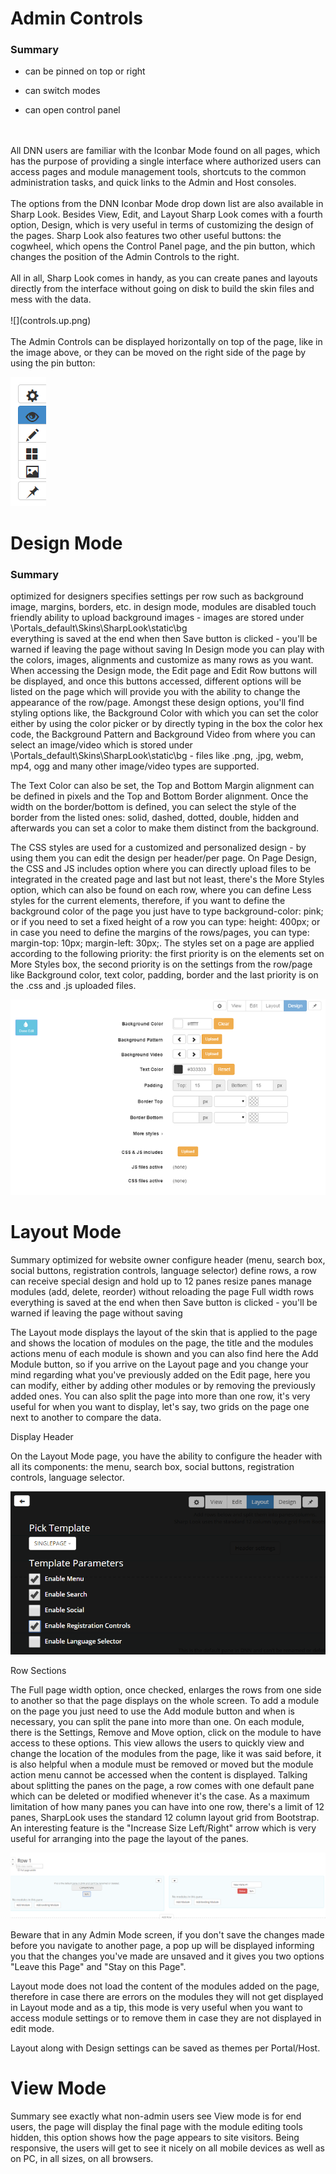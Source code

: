# Admin Controls


### Summary

* can be pinned on top or right

* can switch modes

* can open control panel
<br />
<br />
All DNN users are familiar with the Iconbar Mode found on all pages, which has the purpose of providing a single interface where authorized users can access pages and module management tools, shortcuts to the common administration tasks, and quick links to the Admin and Host consoles. 
<br />
<br />
The options from the DNN Iconbar Mode drop down list are also available in Sharp Look. Besides View, Edit, and Layout Sharp Look comes with a fourth option, Design, which is very useful in terms of customizing the design of the pages. Sharp Look also features two other useful buttons: the cogwheel, which opens the Control Panel page, and the pin button, which changes the position of the Admin Controls to the right. 
<br />
<br />
All in all, Sharp Look comes in handy, as you can create panes and layouts directly from the interface without going on disk to build the skin files and mess with the data.
<br />
<br />
![](controls.up.png)
<br />
<br />
The Admin Controls can be displayed horizontally on top of the page, like in the image above, or they can be moved on the right side of the page by using the pin button:

![](vertical.layout.png)

# Design Mode


### Summary

optimized for designers
specifies settings per row such as background image, margins, borders, etc.
in design mode, modules are disabled
touch friendly
ability to upload background images - images are stored under \Portals\_default\Skins\SharpLook\static\bg\
everything is saved at the end when then Save button is clicked - you'll be warned if leaving the page without saving
In Design mode you can play with the colors, images, alignments and customize as many rows as you want. When accessing the Design mode, the Edit page and Edit Row buttons will be displayed, and once this buttons accessed, different options will be listed on the page which will provide you with the ability to change the appearance of the row/page. Amongst these design options, you'll find styling options like, the Background Color with which you can set the color either by using the color picker or by directly typing in the box the color hex code, the Background Pattern and Background Video from where you can select an image/video which is stored under \Portals\_default\Skins\SharpLook\static\bg - files like .png, .jpg, webm, mp4, ogg and many other image/video types are supported. 

The Text Color can also be set, the Top and Bottom Margin alignment can be defined in pixels and the Top and Bottom Border alignment. Once the width on the border/bottom is defined, you can select the style of the border from the listed ones: solid, dashed, dotted, double, hidden and afterwards you can set a color to make them distinct from the background. 

The CSS styles are used for a customized and personalized design - by using them you can edit the design per header/per page. On Page Design, the CSS and JS includes option where you can directly upload files to be integrated in the created page and last but not least, there's the More Styles option, which can also be found on each row, where you can define Less styles for the current elements, therefore, if you want to define the background color of the page you just have to type background-color: pink; or if you need to set a fixed height of a row you can type: height: 400px; or in case you need to define the margins of the rows/pages, you can type: margin-top: 10px; margin-left: 30px;. The styles set on a page are applied according to the following priority: the first priority is on the elements set on More Styles box, the second priority is on the settings from the row/page like Background color, text color, padding, border and the last priority is on the .css and .js uploaded files.

![](edit.page.png)



# Layout Mode

Summary
optimized for website owner
configure header (menu, search box, social buttons, registration controls, language selector)
define rows, a row can receive special design and hold up to 12 panes
resize panes
manage modules (add, delete, reorder) without reloading the page
Full width rows
everything is saved at the end when then Save button is clicked - you'll be warned if leaving the page without saving

The Layout mode displays the layout of the skin that is applied to the page and shows the location of modules on the page, the title and the modules actions menu of each module is shown and you can also find here the Add Module button, so if you arrive on the Layout page and you change your mind regarding what you've previously added on the Edit page, here you can modify, either by adding other modules or by removing the previously added ones. You can also split the page into more than one row, it's very useful for when you want to display, let's say, two grids on the page one next to another to compare the data. 

Display Header

On the Layout Mode page, you have the ability to configure the header with all its components: the menu, search box, social buttons, registration controls, language selector. 

![](header.png)

Row Sections

The Full page width option, once checked, enlarges the rows from one side to another so that the page displays on the whole screen. To add a module on the page you just need to use the Add module button and when is necessary, you can split the pane into more than one. On each module, there is the Settings, Remove and Move option, click on the module to have access to these options. 
This view allows the users to quickly view and change the location of the modules from the page, like it was said before, it is also helpful when a module must be removed or moved but the module action menu cannot be accessed when the content is displayed. Talking about splitting the panes on the page, a row comes with one default pane which can be deleted or modified whenever it's the case. As a maximum limitation of how many panes you can have into one row, there's a limit of 12 panes, SharpLook uses the standard 12 column layout grid from Bootstrap. An interesting feature is the "Increase Size Left/Right" arrow which is very useful for arranging into the page the layout of the panes. 

![](rows.png)

Beware that in any Admin Mode screen, if you don't save the changes made before you navigate to another page, a pop up will be displayed informing you that the changes you've made are unsaved and it gives you two options "Leave this Page" and "Stay on this Page". 

Layout mode does not load the content of the modules added on the page, therefore in case there are errors on the modules they will not get displayed in Layout mode and as a tip, this mode is very useful when you want to access module settings or to remove them in case they are not displayed in edit mode. 

Layout along with Design settings can be saved as themes per Portal/Host. 

# View Mode

Summary
see exactly what non-admin users see
View mode is for end users, the page will display the final page with the module editing tools hidden, this option shows how the page appears to site visitors. Being responsive, the users will get to see it nicely on all mobile devices as well as on PC, in all sizes, on all browsers.
